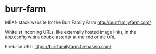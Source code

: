 # burr-farm
MEAN stack website for the Burr Family Farm
http://burrfamilyfarm.com/

Whitelist incoming URLs, like externally hosted image links, in the app.config with a double asterisk at the end of the URL

Firebase URL:
https://burrfamilyfarm.firebaseio.com/

